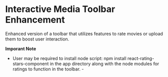 # Interactive Media Toolbar Enhancement
 Enhanced version of a toolbar that utilizes features to rate movies or upload them to boost user interaction.

**Imporant Note**
- User may be required to install node script: npm install react-rating-stars-component in the app directory along with the node modules for ratings to function in the toolbar. -
